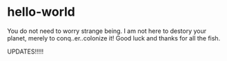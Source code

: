 # hello-world

You do not need to worry strange being. I am not here to destory your planet, merely to conq..er..colonize it!
Good luck and thanks for all the fish.

UPDATES!!!!!
